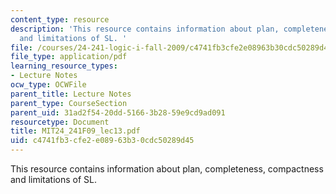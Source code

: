 ```yaml
---
content_type: resource
description: 'This resource contains information about plan, completeness, compactness
  and limitations of SL. '
file: /courses/24-241-logic-i-fall-2009/c4741fb3cfe2e08963b30cdc50289d45_MIT24_241F09_lec13.pdf
file_type: application/pdf
learning_resource_types:
- Lecture Notes
ocw_type: OCWFile
parent_title: Lecture Notes
parent_type: CourseSection
parent_uid: 31ad2f54-20dd-5166-3b28-59e9cd9ad091
resourcetype: Document
title: MIT24_241F09_lec13.pdf
uid: c4741fb3-cfe2-e089-63b3-0cdc50289d45
---
```

This resource contains information about plan, completeness, compactness and limitations of SL. 

